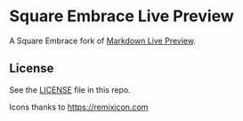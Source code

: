 # Square Embrace Live Preview

A Square Embrace fork of [Markdown Live Preview](https://markdownlivepreview.com/).



## License
See the [LICENSE](https://github.com/belteshazzar/square-embrace-live-preview/blob/master/LICENSE) file in this repo.

Icons thanks to https://remixicon.com

